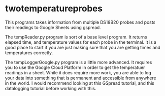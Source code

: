 # twotemperatureprobes
This programs takes information from multiple DS18B20 probes and posts their readings to Google Sheets using gspread.

The tempReader.py program is sort of a base level program.  It returns elapsed time, and temperature values for each probe in the terminal.  It is a good place to start if you are just making sure that you are getting times and temperatures correctly.

The tempLoggerGoogle.py program is a little more advanced.  It requires you to use the Google Cloud Platform in order to get the temperatuer readings in a sheet.  While it does require more work, you are able to log your data into something that is permanent and accessible from anywhere in the world.  I would recommend looking at this GSpread tutorial, and this datalogging tutorial before working with this.



